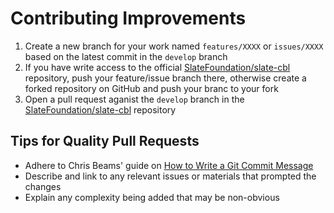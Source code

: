 # Contributing Improvements

1. Create a new branch for your work named `features/XXXX` or `issues/XXXX` based on the latest commit in the `develop` branch
2. If you have write access to the official [SlateFoundation/slate-cbl](https://github.com/SlateFoundation/slate-cbl) repository, push your feature/issue branch there, otherwise create a forked repository on GitHub and push your branc to your fork
3. Open a pull request aganist the `develop` branch in the [SlateFoundation/slate-cbl](https://github.com/SlateFoundation/slate-cbl) repository

## Tips for Quality Pull Requests
- Adhere to Chris Beams' guide on [How to Write a Git Commit Message](http://chris.beams.io/posts/git-commit/)
- Describe and link to any relevant issues or materials that prompted the changes
- Explain any complexity being added that may be non-obvious